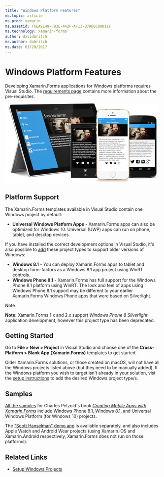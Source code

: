 ```yaml
---
title: "Windows Platform Features"
ms.topic: article
ms.prod: xamarin
ms.assetid: F6EA9E49-FB3E-442F-AF13-B7AD0C80D11F
ms.technology: xamarin-forms
author: davidbritch
ms.author: dabritch
ms.date: 03/20/2017
---
```


# Windows Platform Features

Developing Xamarin.Forms applications for Windows platforms
requires Visual Studio. The [requirements page](~/xamarin-forms/get-started/installation.md)
contains more information about the pre-requisites.

![](images/allhanselman.png "Xamarin.Forms Applications Running on Windows")

## Platform Support

The Xamarin.Forms templates available in Visual Studio contain one
Windows project by default:

* **Universal Windows Platform Apps** - Xamarin.Forms apps can also be
  optimized for Windows 10. Universal (UWP) apps can run on phone, tablet, and
  desktop devices.

If you have installed the correct development options in Visual Studio,
  it's also possible to [add](installation/index.md) these project types to
  support older versions of Windows:

* **Windows 8.1** - You can deploy Xamarin.Forms apps to tablet and desktop
  form-factors as a Windows 8.1 app project using WinRT controls.
* **Windows Phone 8.1** - Xamarin.Forms has full support
  for the Windows Phone 8.1 platform using WinRT. The look and feel of apps using
  Windows Phone 8.1 support may be different to your earlier Xamarin.Forms Windows Phone
  apps that were based on Silverlight.


> [!NOTE]
> **Note:** Xamarin.Forms 1.x and 2.x support _Windows Phone 8 Silverlight_
> application development, however this project type has been deprecated.


## Getting Started

Go to **File > New > Project** in Visual Studio and choose one of the
**Cross-Platform > Blank App (Xamarin.Forms)** templates to get
started.

Older Xamarin.Forms solutions, or those created on macOS, will not have
all the Windows projects listed above (but they need to be manually added).
If the Windows platform you wish to target isn't already in your solution,
vist the [setup instructions](installation/index.md) to add the desired
Windows project type/s.


## Samples

[All the samples](https://github.com/xamarin/xamarin-forms-book-preview-2)
for Charles Petzold's book
[*Creating Mobile Apps with Xamarin.Forms*](~/xamarin-forms/creating-mobile-apps-xamarin-forms/index.md)
include Windows Phone 8.1, Windows 8.1, and Universal Windows Platform (for Windows 10)
projects.

The ["Scott Hanselman" demo app](https://github.com/jamesmontemagno/Hanselman.Forms)
is available separately, and also includes Apple Watch and Android Wear projects
(using Xamarin.iOS and Xamarin.Android respectively, Xamarin.Forms does not run
on those platforms).


## Related Links

- [Setup Windows Projects](~/xamarin-forms/platform/windows/installation/index.md)
